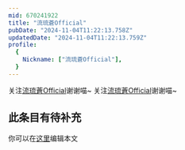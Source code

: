 ```yaml
---
mid: 670241922
title: "流琉蒼Official"
pubDate: "2024-11-04T11:22:13.758Z"
updatedDate: "2024-11-04T11:22:13.759Z"
profile:
  {
    Nickname: ["流琉蒼Official"],
  }
---
```


关注[流琉蒼Official](https://space.bilibili.com/670241922)谢谢喵~ 关注[流琉蒼Official](https://space.bilibili.com/670241922)谢谢喵~

## 此条目有待补充
你可以在[这里](https://github.com/Yuhanawa/VTuber.ICU/edit/master/src/content/v/流琉蒼Official/index.md)编辑本文

